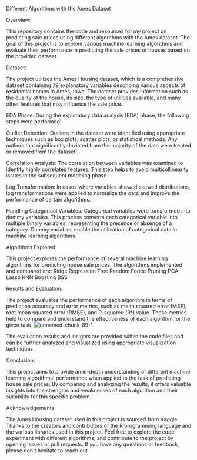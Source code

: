 Different Algorithms with the Ames Dataset

Overview:

This repository contains the code and resources for my project on predicting sale prices using different algorithms with the Ames dataset. The goal of this project is to explore various machine learning algorithms and evaluate their performance in predicting the sale prices of houses based on the provided dataset.

Dataset:

The project utilizes the Ames Housing dataset, which is a comprehensive dataset containing 79 explanatory variables describing various aspects of residential homes in Ames, Iowa. The dataset provides information such as the quality of the house, its size, the type of utilities available, and many other features that may influence the sale price.

EDA Phase:
During the exploratory data analysis (EDA) phase, the following steps were performed:

Outlier Detection: Outliers in the dataset were identified using appropriate techniques such as box plots, scatter plots, or statistical methods. Any outliers that significantly deviated from the majority of the data were treated or removed from the dataset.

Correlation Analysis: The correlation between variables was examined to identify highly correlated features. This step helps to avoid multicollinearity issues in the subsequent modeling phase.

Log Transformation: In cases where variables showed skewed distributions, log transformations were applied to normalize the data and improve the performance of certain algorithms.

Handling Categorical Variables: Categorical variables were transformed into dummy variables. This process converts each categorical variable into multiple binary variables, representing the presence or absence of a category. Dummy variables enable the utilization of categorical data in machine learning algorithms.

Algorithms Explored:

This project explores the performance of several machine learning algorithms for predicting house sale prices. The algorithms implemented and compared are:
Ridge
Regression Tree
Random Forest 
Pruning
PCA
Lasso
KNN
Boosting
BSS

Results and Evaluation:

The project evaluates the performance of each algorithm in terms of prediction accuracy and error metrics, such as mean squared error (MSE), root mean squared error (RMSE), and R-squared (R²) value. These metrics help to compare and understand the effectiveness of each algorithm for the given task.
![unnamed-chunk-89-1](https://github.com/emanueleiacca/predict-sale_price-on-ames-dataset-in-R/assets/128679981/3e081de3-eeaa-4374-917a-30f308188fb1)

The evaluation results and insights are provided within the code files and can be further analyzed and visualized using appropriate visualization techniques.

Conclusion:

This project aims to provide an in-depth understanding of different machine learning algorithms' performance when applied to the task of predicting house sale prices. By comparing and analyzing the results, it offers valuable insights into the strengths and weaknesses of each algorithm and their suitability for this specific problem.

Acknowledgements:

The Ames Housing dataset used in this project is sourced from Kaggle.
Thanks to the creators and contributors of the R programming language and the various libraries used in this project.
Feel free to explore the code, experiment with different algorithms, and contribute to the project by opening issues or pull requests. If you have any questions or feedback, please don't hesitate to reach out.

